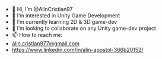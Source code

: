 - 👋 Hi, I’m @AlinCristian97
- 👀 I’m interested in Unity Game Development
- 🌱 I’m currently learning 2D & 3D game-dev
- 💞️ I’m looking to collaborate on any Unity game-dev project
- 📫 How to reach me: 
-   alin.cristian977@gmail.com
-   https://www.linkedin.com/in/alin-apostol-366b20152/

<!---
AlinCristian97/AlinCristian97 is a ✨ special ✨ repository because its `README.md` (this file) appears on your GitHub profile.
You can click the Preview link to take a look at your changes.
--->
